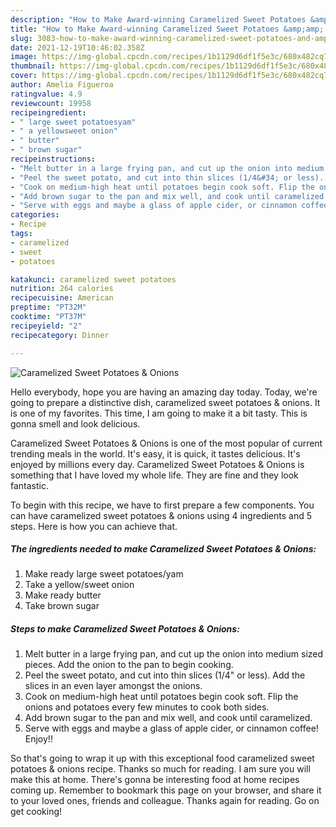 ```yaml
---
description: "How to Make Award-winning Caramelized Sweet Potatoes &amp;amp; Onions"
title: "How to Make Award-winning Caramelized Sweet Potatoes &amp;amp; Onions"
slug: 3083-how-to-make-award-winning-caramelized-sweet-potatoes-and-amp-onions
date: 2021-12-19T10:46:02.358Z
image: https://img-global.cpcdn.com/recipes/1b1129d6df1f5e3c/680x482cq70/caramelized-sweet-potatoes-onions-recipe-main-photo.jpg
thumbnail: https://img-global.cpcdn.com/recipes/1b1129d6df1f5e3c/680x482cq70/caramelized-sweet-potatoes-onions-recipe-main-photo.jpg
cover: https://img-global.cpcdn.com/recipes/1b1129d6df1f5e3c/680x482cq70/caramelized-sweet-potatoes-onions-recipe-main-photo.jpg
author: Amelia Figueroa
ratingvalue: 4.9
reviewcount: 19958
recipeingredient:
- " large sweet potatoesyam"
- " a yellowsweet onion"
- " butter"
- " brown sugar"
recipeinstructions:
- "Melt butter in a large frying pan, and cut up the onion into medium sized pieces. Add the onion to the pan to begin cooking."
- "Peel the sweet potato, and cut into thin slices (1/4&#34; or less). Add the slices in an even layer amongst the onions."
- "Cook on medium-high heat until potatoes begin cook soft. Flip the onions and potatoes every few minutes to cook both sides."
- "Add brown sugar to the pan and mix well, and cook until caramelized."
- "Serve with eggs and maybe a glass of apple cider, or cinnamon coffee! Enjoy!!"
categories:
- Recipe
tags:
- caramelized
- sweet
- potatoes

katakunci: caramelized sweet potatoes 
nutrition: 264 calories
recipecuisine: American
preptime: "PT32M"
cooktime: "PT37M"
recipeyield: "2"
recipecategory: Dinner

---
```



![Caramelized Sweet Potatoes &amp; Onions](https://img-global.cpcdn.com/recipes/1b1129d6df1f5e3c/680x482cq70/caramelized-sweet-potatoes-onions-recipe-main-photo.jpg)

Hello everybody, hope you are having an amazing day today. Today, we're going to prepare a distinctive dish, caramelized sweet potatoes &amp; onions. It is one of my favorites. This time, I am going to make it a bit tasty. This is gonna smell and look delicious.

Caramelized Sweet Potatoes &amp; Onions is one of the most popular of current trending meals in the world. It's easy, it is quick, it tastes delicious. It's enjoyed by millions every day. Caramelized Sweet Potatoes &amp; Onions is something that I have loved my whole life. They are fine and they look fantastic.




To begin with this recipe, we have to first prepare a few components. You can have caramelized sweet potatoes &amp; onions using 4 ingredients and 5 steps. Here is how you can achieve that.

<!--inarticleads1-->

##### The ingredients needed to make Caramelized Sweet Potatoes &amp; Onions:

1. Make ready  large sweet potatoes/yam
1. Take  a yellow/sweet onion
1. Make ready  butter
1. Take  brown sugar




<!--inarticleads2-->

##### Steps to make Caramelized Sweet Potatoes &amp; Onions:

1. Melt butter in a large frying pan, and cut up the onion into medium sized pieces. Add the onion to the pan to begin cooking.
1. Peel the sweet potato, and cut into thin slices (1/4&#34; or less). Add the slices in an even layer amongst the onions.
1. Cook on medium-high heat until potatoes begin cook soft. Flip the onions and potatoes every few minutes to cook both sides.
1. Add brown sugar to the pan and mix well, and cook until caramelized.
1. Serve with eggs and maybe a glass of apple cider, or cinnamon coffee! Enjoy!!




So that's going to wrap it up with this exceptional food caramelized sweet potatoes &amp; onions recipe. Thanks so much for reading. I am sure you will make this at home. There's gonna be interesting food at home recipes coming up. Remember to bookmark this page on your browser, and share it to your loved ones, friends and colleague. Thanks again for reading. Go on get cooking!
